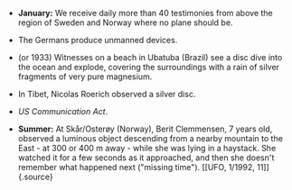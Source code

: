 ﻿

-   **January:** We receive daily more than 40 testimonies from above the region of Sweden and Norway where no plane should be.


- The Germans produce unmanned devices.


-   (or 1933) Witnesses on a beach in Ubatuba (Brazil) see a disc dive into the ocean and explode, covering the surroundings with a rain of silver fragments of very pure magnesium.

- In Tibet, Nicolas Roerich observed a silver disc.


-   *US Communication Act*.


- **Summer:** At Skår/Osterøy (Norway), Berit Clemmensen, 7 years old, observed a luminous object descending from a nearby mountain to the East - at 300 or 400 m away - while she was lying in a haystack. She watched it for a few seconds as it approached, and then she doesn't remember what happened next ("missing time"). [[UFO, 1/1992, 11]]{.source}
